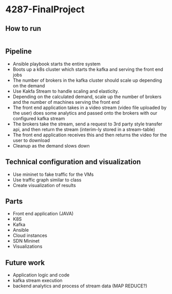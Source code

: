 # 4287-FinalProject

## How to run

```
```

## Pipeline
- Ansible playbook starts the entire system
- Boots up a k8s cluster which starts the kafka and serving the front end jobs
- The number of brokers in the kafka cluster should scale up depending on the demand
- Use Kakfa Stream to handle scaling and elasticity. 
- Depending on the calculated demand, scale up the number of brokers and the number of machines serving the front end 
- The front end application takes in a video stream (video file uploaded by the user) does some analytics and passed onto the brokers with our configured kafka stream
- The brokers take the stream, send a request to 3rd party style transfer api, and then return the stream (interim-ly stored in a stream-table)
- The front end application receives this and then returns the video for the user to download
- Cleanup as the demand slows down

## Technical configuration and visualization
- Use mininet to fake traffic for the VMs
- Use traffic graph similar to class
- Create visualization of results

## Parts
- Front end application (JAVA)
- K8S
- Kafka
- Ansible
- Cloud instances
- SDN Mininet
- Visualizations

## Future work
- Application logic and code
- kafka stream execution
- backend analytics and process of stream data (MAP REDUCE?)

